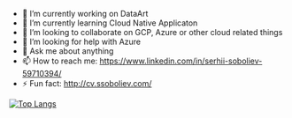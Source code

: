 

- 🔭 I’m currently working on DataArt
- 🌱 I’m currently learning Cloud Native Applicaton
- 👯 I’m looking to collaborate on GCP, Azure or other cloud related things
- 🤔 I’m looking for help with Azure
- 💬 Ask me about anything
- 📫 How to reach me: https://www.linkedin.com/in/serhii-soboliev-59710394/
- ⚡ Fun fact: http://cv.ssoboliev.com/


[![Top Langs](https://github-readme-stats.vercel.app/api/top-langs/?username=serhii-soboliev&langs_count=6&layout=compact)](https://github.com/anuraghazra/github-readme-stats)


